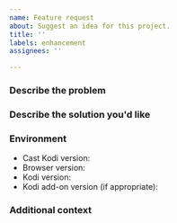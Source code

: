 ```yaml
---
name: Feature request
about: Suggest an idea for this project.
title: ''
labels: enhancement
assignees: ''

---
```


### Describe the problem

<!-- A clear and concise description of what the problem is. Ex. I'm always
     frustrated when [...] -->

### Describe the solution you'd like

<!-- A clear and concise description of what you want to happen. -->

### Environment

- Cast Kodi version<!-- e.g. 7.0.0 -->:
- Browser version<!-- e.g. Chrome 109.0.5414.74, Firefox 109.0 -->:
- Kodi version<!-- e.g. 19.5 -->:
- Kodi add-on version (if appropriate)<!-- e.g. YouTube 6.8.24+matrix.1 -->:

### Additional context

<!-- Add any other context or screenshots about the feature request here. -->
